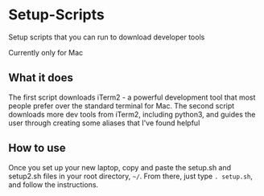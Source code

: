 # Setup-Scripts
Setup scripts that you can run to download developer tools

Currently only for Mac

## What it does
The first script downloads iTerm2 - a powerful development tool that most people prefer over the standard terminal for Mac.
The second script downloads more dev tools from iTerm2, including python3, and guides the user through creating some aliases that I've found helpful

## How to use
Once you set up your new laptop, copy and paste the setup.sh and setup2.sh files in your root directory, `~/`. From there, just type `. setup.sh`, and follow the instructions.
